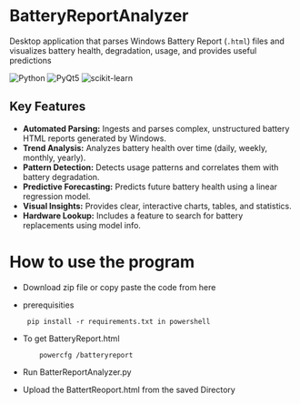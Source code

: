 # BatteryReportAnalyzer
Desktop application that parses Windows Battery Report (`.html`) files and visualizes battery health, degradation, usage, and provides useful predictions

![Python](https://img.shields.io/badge/python-3670A0?style=for-the-badge&logo=python&logoColor=ffdd54)
![PyQt5](https://img.shields.io/badge/Qt-%23217346.svg?style=for-the-badge&logo=Qt&logoColor=white)
![scikit-learn](https://img.shields.io/badge/scikit--learn-%23F7931E.svg?style=for-the-badge&logo=scikit-learn&logoColor=white)

## Key Features

*  **Automated Parsing:** Ingests and parses complex, unstructured battery HTML reports generated by Windows.
*  **Trend Analysis:** Analyzes battery health over time (daily, weekly, monthly, yearly).
*  **Pattern Detection:** Detects usage patterns and correlates them with battery degradation.
*  **Predictive Forecasting:** Predicts future battery health using a linear regression model. 
*  **Visual Insights:** Provides clear, interactive charts, tables, and statistics. 
*  **Hardware Lookup:** Includes a feature to search for battery replacements using model info.


# How to use the program 

 - Download zip file or copy paste the code from here
 - prerequisities
   
        pip install -r requirements.txt in powershell
 
 - To get BatteryReport.html

           powercfg /batteryreport

- Run BatterReportAnalyzer.py
- Upload the BattertReoport.html from the saved Directory
